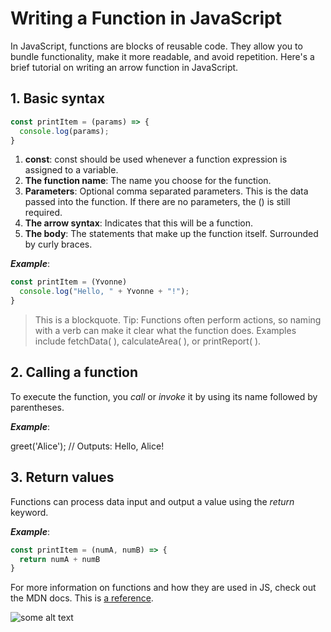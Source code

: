 # Writing a Function in JavaScript

In JavaScript, functions are blocks of reusable code. They allow you to bundle functionality, make it more readable, and avoid repetition. Here's a brief tutorial on writing an arrow function in JavaScript.

## 1. Basic syntax

```javascript
const printItem = (params) => {
  console.log(params);
}
```

1. **const**: const should be used whenever a function expression is assigned to a variable.
2. **The function name**: The name you choose for the function.
3. **Parameters**: Optional comma separated parameters. This is the data passed into the function. If there are no parameters, the () is still required.
4. **The arrow syntax**: Indicates that this will be a function.
5. **The body**: The statements that make up the function itself. Surrounded by curly braces.

***Example***:

```javascript
const printItem = (Yvonne) 
  console.log("Hello, " + Yvonne + "!");
}
```
> This is a blockquote.
Tip: Functions often perform actions, so naming with a verb can make it clear what the function does. Examples include fetchData( ), calculateArea( ), or printReport( ). 

## 2. Calling a function

To execute the function, you *call* or *invoke* it by using its name followed by parentheses.

***Example***:

greet('Alice'); // Outputs: Hello, Alice!

## 3. Return values

Functions can process data input and output a value using the *return* keyword.

***Example***: 

```javascript
const printItem = (numA, numB) => {
  return numA + numB
}
```


For more information on functions and how they are used in JS, check out the MDN docs. 
This is [a reference][example].

[example]: https://developer.mozilla.org/en-US/docs/Web/JavaScript/Guide/Functions

![some alt text](https://images.unsplash.com/photo-1730466373946-b95a82ad64a4?w=500&auto=format&fit=crop&q=60&ixlib=rb-4.0.3&ixid=M3wxMjA3fDB8MHxmZWF0dXJlZC1waG90b3MtZmVlZHwzfHx8ZW58MHx8fHx8)
